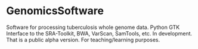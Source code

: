 # GenomicsSoftware
Software for processing tuberculosis whole genome data. Python GTK Interface to the SRA-Toolkit, BWA, VarScan, SamTools, etc. In development. That is a public alpha version. For teaching/learning purposes.
